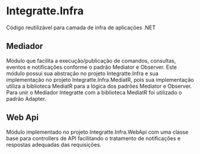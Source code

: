 # Integratte.Infra
Código reutilizável para camada de infra de aplicações .NET

## Mediador
Módulo que facilita a execução/publicação de comandos, consultas, eventos e notificações conforme o padrão Mediator e Observer. 
Este módulo possui sua abstração no projeto Integratte.Infra e sua implementação no projeto Integratte.Infra.MediatR, pois sua implementação utiliza a biblioteca MediatR para a lógica dos padrões Mediator e Observer. Para unir o Mediador Integratte com a biblioteca MediatR foi utilizado o padrão Adapter.

## Web Api
Módulo implementado no projeto Integratte.Infra.WebApi com uma classe base para controllers de API facilitando o tratamento de notificações e respostas adequadas das requisições.